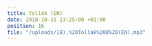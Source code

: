 ```yaml
---
title: Tollak (EN)
date: 2018-10-31 13:25:00 +01:00
position: 16
file: "/uploads/18).%20Tollak%20B%20(EN).mp3"
---
```


